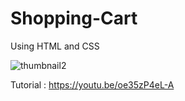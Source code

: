 # Shopping-Cart
Using HTML and CSS

![thumbnail2](https://user-images.githubusercontent.com/75960970/207283088-b31a0396-68d8-4533-a3d0-caaa549fddb3.png)

Tutorial : https://youtu.be/oe35zP4eL-A
